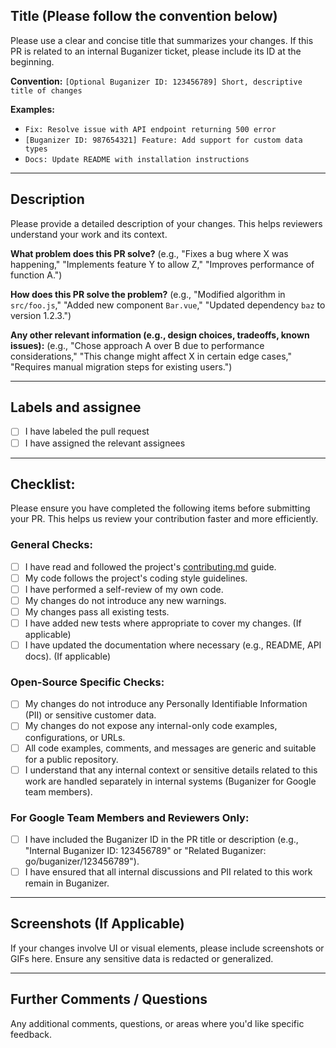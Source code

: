 ## Title (Please follow the convention below)

Please use a clear and concise title that summarizes your changes.
If this PR is related to an internal Buganizer ticket, please include its ID at the beginning.

**Convention:** `[Optional Buganizer ID: 123456789] Short, descriptive title of changes`

**Examples:**
* `Fix: Resolve issue with API endpoint returning 500 error`
* `[Buganizer ID: 987654321] Feature: Add support for custom data types`
* `Docs: Update README with installation instructions`

---

## Description

Please provide a detailed description of your changes. This helps reviewers understand your work and its context.

**What problem does this PR solve?**
(e.g., "Fixes a bug where X was happening," "Implements feature Y to allow Z," "Improves performance of function A.")

**How does this PR solve the problem?**
(e.g., "Modified algorithm in `src/foo.js`," "Added new component `Bar.vue`," "Updated dependency `baz` to version 1.2.3.")

**Any other relevant information (e.g., design choices, tradeoffs, known issues):**
(e.g., "Chose approach A over B due to performance considerations," "This change might affect X in certain edge cases," "Requires manual migration steps for existing users.")

---

## Labels and assignee

- [ ] I have labeled the pull request
- [ ] I have assigned the relevant assignees

---

## Checklist:

Please ensure you have completed the following items before submitting your PR.
This helps us review your contribution faster and more efficiently.

### General Checks:

- [ ] I have read and followed the project's [contributing.md](https://github.com/chronicle/marketplace/blob/main/docs/contributing.md) guide.
- [ ] My code follows the project's coding style guidelines.
- [ ] I have performed a self-review of my own code.
- [ ] My changes do not introduce any new warnings.
- [ ] My changes pass all existing tests.
- [ ] I have added new tests where appropriate to cover my changes. (If applicable)
- [ ] I have updated the documentation where necessary (e.g., README, API docs). (If applicable)

### Open-Source Specific Checks:

- [ ] My changes do not introduce any Personally Identifiable Information (PII) or sensitive customer data.
- [ ] My changes do not expose any internal-only code examples, configurations, or URLs.
- [ ] All code examples, comments, and messages are generic and suitable for a public repository.
- [ ] I understand that any internal context or sensitive details related to this work are handled separately in internal systems (Buganizer for Google team members).

### For Google Team Members and Reviewers Only:

- [ ] I have included the Buganizer ID in the PR title or description (e.g., "Internal Buganizer ID: 123456789" or "Related Buganizer: go/buganizer/123456789").
- [ ] I have ensured that all internal discussions and PII related to this work remain in Buganizer.

---

## Screenshots (If Applicable)

If your changes involve UI or visual elements, please include screenshots or GIFs here.
Ensure any sensitive data is redacted or generalized.

---

## Further Comments / Questions

Any additional comments, questions, or areas where you'd like specific feedback.
